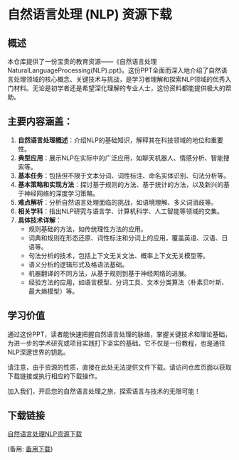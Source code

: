 # 自然语言处理 (NLP) 资源下载

## 概述

本仓库提供了一份宝贵的教育资源——《自然语言处理NaturalLanguageProcessing(NLP).ppt》。这份PPT全面而深入地介绍了自然语言处理领域的核心概念、关键技术与挑战，是学习者理解和探索NLP领域的优秀入门材料。无论是初学者还是希望深化理解的专业人士，这份资料都能提供极大的帮助。

## 主要内容涵盖：

1. **自然语言处理概述**：介绍NLP的基础知识，解释其在科技领域的地位和重要性。
2. **典型应用**：展示NLP在实际中的广泛应用，如聊天机器人、情感分析、智能搜索等。
3. **基本任务**：包括但不限于文本分词、词性标注、命名实体识别、句法分析等。
4. **基本策略和实现方法**：探讨基于规则的方法、基于统计的方法，以及新兴的基于神经网络的深度学习策略。
5. **难点解析**：分析自然语言处理面临的挑战，如语境理解、多义词消歧等。
6. **相关学科**：指出NLP研究与语言学、计算机科学、人工智能等领域的交集。
7. **具体技术详解**：
   - 规则基础的方法，如传统理性方法的应用。
   - 词典和规则在形态还原、词性标注和分词上的应用，覆盖英语、汉语、日语等。
   - 句法分析的技术，包括上下文无关文法、概率上下文无关模型等。
   - 语义分析的逻辑形式及格语法基础。
   - 机器翻译的不同方法，从基于规则到基于神经网络的进展。
   - 经验方法的应用，如语言模型、分词工具、文本分类算法（朴素贝叶斯、最大熵模型）等。

## 学习价值

通过这份PPT，读者能快速把握自然语言处理的脉络，掌握关键技术和理论基础，为进一步的学术研究或项目实践打下坚实的基础。它不仅是一份教程，也是通往NLP深邃世界的钥匙。

请注意，由于资源的性质，直接在此处无法提供文件下载。请访问仓库页面以获取下载链接或执行相应的下载操作。

加入我们，开启您的自然语言处理之旅，探索语言与技术的无限可能！

## 下载链接
[自然语言处理NLP资源下载](https://pan.quark.cn/s/5bbe7d001f8c) 

(备用: [备用下载](https://pan.baidu.com/s/1ozURimC8c3VTh8Sideq03Q?pwd=vyri))

